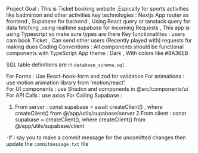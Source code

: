 Project Goal : This is Ticket booking website ,Espically for sports activities like badminton and other activities
key technologies : Nextjs App router as frontend , Supabase for backend , Using React query or tanstack query for data fetching ,using realtime supabase for incoming Requests , This app is using Typescript so make sure types are there
Key functionalities : users cam book Ticket , Can send other users (Recently played with) requests for making duos
Coding Conventions : All components should be functional components with TypeScript
App theme : Dark , With colors like #8A36EB

SQL table definitions are in `database_schema.sql`

For Forms : Use React-hook-form and zod for validation
For animations : use motion animation library from 'motion/react'\
For UI components : use Shadcn and components in @src/components/ui
For API Calls : use axios
For Calling Supabase :

1. From server : const supabase = await createClient() , where createClient() from @/app/utils/supabase/server
   2.From client : const supabase = createClient(), where createClient() from @/app/utils/supabase/client

-If i say you to make a commit message for the uncomitted changes then update the `commitmessage.txt` file
